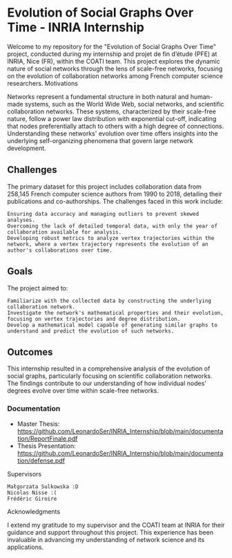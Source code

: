 # Evolution of Social Graphs Over Time - INRIA Internship

Welcome to my repository for the "Evolution of Social Graphs Over Time" project, conducted during my internship and projet de fin d’étude (PFE) at INRIA, Nice (FR), within the COATI team. This project explores the dynamic nature of social networks through the lens of scale-free networks, focusing on the evolution of collaboration networks among French computer science researchers.
Motivations

Networks represent a fundamental structure in both natural and human-made systems, such as the World Wide Web, social networks, and scientific collaboration networks. These systems, characterized by their scale-free nature, follow a power law distribution with exponential cut-off, indicating that nodes preferentially attach to others with a high degree of connections. Understanding these networks' evolution over time offers insights into the underlying self-organizing phenomena that govern large network development.

## Challenges

The primary dataset for this project includes collaboration data from 258,145 French computer science authors from 1990 to 2018, detailing their publications and co-authorships. The challenges faced in this work include:

    Ensuring data accuracy and managing outliers to prevent skewed analyses.
    Overcoming the lack of detailed temporal data, with only the year of collaboration available for analysis.
    Developing robust metrics to analyze vertex trajectories within the network, where a vertex trajectory represents the evolution of an author's collaborations over time.

## Goals

The project aimed to:

    Familiarize with the collected data by constructing the underlying collaboration network.
    Investigate the network's mathematical properties and their evolution, focusing on vertex trajectories and degree distribution.
    Develop a mathematical model capable of generating similar graphs to understand and predict the evolution of such networks.

## Outcomes

This internship resulted in a comprehensive analysis of the evolution of social graphs, particularly focusing on scientific collaboration networks. The findings contribute to our understanding of how individual nodes' degrees evolve over time within scale-free networks.

### Documentation
- Master Thesis: https://github.com/LeonardoSer/INRIA_Internship/blob/main/documentation/ReportFinale.pdf
- Thesis Presentation: https://github.com/LeonardoSer/INRIA_Internship/blob/main/documentation/defense.pdf

Supervisors

    Małgorzata Sulkowska :D
    Nicolas Nisse :(
    Frédéric Giroire

Acknowledgments

I extend my gratitude to my supervisor and the COATI team at INRIA for their guidance and support throughout this project. This experience has been invaluable in advancing my understanding of network science and its applications.

